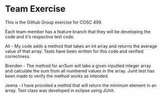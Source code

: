 # Team Exercise

This is the Github Group exercise for COSC 499.

Each team member has a feature branch that they will be developing the code and it's respective test code.

Ali - My code adds a method that takes an int array and returns the average value of that array. Tests have been written for this code and verified correctness.

Brenden - The method for arrSum will take a given inputted integer array and calculate the sum from all numbered values in the array. Junit test has been made to verify the method works as intended.

Jeena - I have provided a methid that will return the minimum element in an array. Test class was developed in eclipse using JUnit.